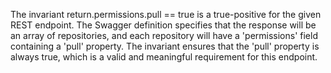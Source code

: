 The invariant return.permissions.pull == true is a true-positive for the given REST endpoint. The Swagger definition specifies that the response will be an array of repositories, and each repository will have a 'permissions' field containing a 'pull' property. The invariant ensures that the 'pull' property is always true, which is a valid and meaningful requirement for this endpoint.

